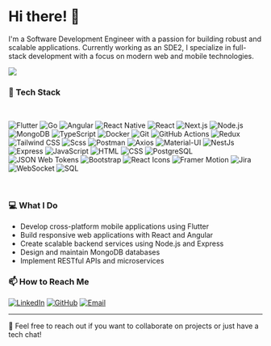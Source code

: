 # Hi there! 👋 

I'm a Software Development Engineer with a passion for building robust and scalable applications. Currently working as an SDE2, I specialize in full-stack development with a focus on modern web and mobile technologies.

![](https://komarev.com/ghpvc/?username=souravDAS0&color=green)

### 🚀 Tech Stack 
<br />
<p>
<img alt="Flutter" src="https://img.shields.io/badge/-Flutter-02569B?style=flat-square&logo=flutter&logoColor=white" />
<img alt="Go" src="https://img.shields.io/badge/golang-00ADD8?&style=plastic&logo=go&logoColor=white" />
<img alt="Angular" src="https://img.shields.io/badge/-Angular-DD0031?style=flat-square&logo=angular&logoColor=white" />
<img alt="React Native" src="https://img.shields.io/badge/-React_Native-61DAFB?style=flat-square&logo=react&logoColor=black" />
<img alt="React" src="https://img.shields.io/badge/-React-45b8d8?style=flat-square&logo=react&logoColor=white" />
<img alt="Next.js" src="https://img.shields.io/badge/-Next.js-000000?style=flat-square&logo=next.js&logoColor=white" />
<img alt="Node.js" src="https://img.shields.io/badge/-Nodejs-43853d?style=flat-square&logo=Node.js&logoColor=white" />
<img alt="MongoDB" src="https://img.shields.io/badge/-MongoDB-13aa52?style=flat-square&logo=mongodb&logoColor=white" />
<img alt="TypeScript" src="https://img.shields.io/badge/-TypeScript-007ACC?style=flat-square&logo=typescript&logoColor=white" />
<img alt="Docker" src="https://img.shields.io/badge/-Docker-46a2f1?style=flat-square&logo=docker&logoColor=white" />
<img alt="Git" src="https://img.shields.io/badge/-Git-F05032?style=flat-square&logo=git&logoColor=white" />
<img alt="GitHub Actions" src="https://img.shields.io/badge/-Github_Actions-2088FF?style=flat-square&logo=github-actions&logoColor=white" />
<img alt="Redux" src="https://img.shields.io/badge/-Redux-764ABC?style=flat-square&logo=redux&logoColor=white" />
<img alt="Tailwind CSS" src="https://img.shields.io/badge/-Tailwind%20CSS-06B6D4?style=flat-square&logo=tailwind-css&logoColor=white" />
<img alt="Scss" src="https://img.shields.io/badge/-Scss-CC6699?style=flat-square&logo=sass&logoColor=white" />
<img alt="Postman" src="https://img.shields.io/badge/-Postman-FF6C37?style=flat-square&logo=postman&logoColor=white" />
<img alt="Axios" src="https://img.shields.io/badge/-Axios-5A29E4?style=flat-square&logo=axios&logoColor=white" />
<img alt="Material-UI" src="https://img.shields.io/badge/-Material--UI-0081CB?style=flat-square&logo=mui&logoColor=white" />
<img alt="NestJs" src="https://img.shields.io/badge/-NestJs-ea2845?style=flat-square&logo=nestjs&logoColor=white" />
<img alt="Express" src="https://img.shields.io/badge/-Express-000000?style=flat-square&logo=express&logoColor=white" />
<img alt="JavaScript" src="https://img.shields.io/badge/-JavaScript-F7DF1E?style=flat-square&logo=javascript&logoColor=black" />
<img alt="HTML" src="https://img.shields.io/badge/-HTML-E34F26?style=flat-square&logo=html5&logoColor=white" />
<img alt="CSS" src="https://img.shields.io/badge/-CSS-1572B6?style=flat-square&logo=css3&logoColor=white" />
<img alt="PostgreSQL" src="https://img.shields.io/badge/-PostgreSQL-336791?style=flat-square&logo=postgresql&logoColor=white" />
<img alt="JSON Web Tokens" src="https://img.shields.io/badge/-JSON%20Web%20Tokens-000000?style=flat-square&logo=json-web-tokens&logoColor=white" />
<img alt="Bootstrap" src="https://img.shields.io/badge/-Bootstrap-7952B3?style=flat-square&logo=bootstrap&logoColor=white" />
<img alt="React Icons" src="https://img.shields.io/badge/-React%20Icons-61DAFB?style=flat-square&logo=react-icons&logoColor=white" />
<img alt="Framer Motion" src="https://img.shields.io/badge/-Framer%20Motion-0055FF?style=flat-square&logo=framer&logoColor=white" />
<img alt="Jira" src="https://img.shields.io/badge/-Jira-0052CC?style=flat-square&logo=jira&logoColor=white" />
<img alt="WebSocket" src="https://img.shields.io/badge/-WebSocket-000000?style=flat-square&logo=websocket&logoColor=white" />
<img alt="SQL" src="https://img.shields.io/badge/-mySQL-4479A1?style=flat-square&logo=mysql&logoColor=white" />
</p>
</br>

### 💻 What I Do

- Develop cross-platform mobile applications using Flutter
- Build responsive web applications with React and Angular
- Create scalable backend services using Node.js and Express
- Design and maintain MongoDB databases
- Implement RESTful APIs and microservices


### 📫 How to Reach Me

<!-- Replace these with your actual social links -->
[![LinkedIn](https://img.shields.io/badge/-LinkedIn-0A66C2?style=flat-square&logo=linkedin&logoColor=white)](https://www.linkedin.com/in/souravdas-tech)
[![GitHub](https://img.shields.io/badge/-GitHub-181717?style=flat-square&logo=github&logoColor=white)](https://github.com/souravDAS0)
[![Email](https://img.shields.io/badge/-Email-D14836?style=flat-square&logo=gmail&logoColor=white)](mailto:tech.souravdas@gmail.com)



---

💬 Feel free to reach out if you want to collaborate on projects or just have a tech chat!
